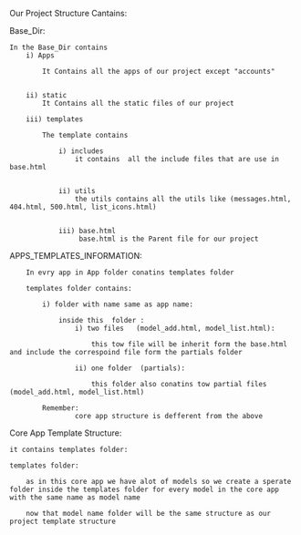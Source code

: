 Our Project Structure Cantains:

Base_Dir:
    
    In the Base_Dir contains
        i) Apps

            It Contains all the apps of our project except "accounts"


        ii) static
            It Contains all the static files of our project
    
        iii) templates

            The template contains

                i) includes
                    it contains  all the include files that are use in base.html


                ii) utils
                    the utils contains all the utils like (messages.html, 404.html, 500.html, list_icons.html)


                iii) base.html
                     base.html is the Parent file for our project



APPS_TEMPLATES_INFORMATION:

        In evry app in App folder conatins templates folder

        templates folder contains:

            i) folder with name same as app name:

                inside this  folder :
                    i) two files   (model_add.html, model_list.html):
                        
                        this tow file will be inherit form the base.html and include the correspoind file form the partials folder

                    ii) one folder  (partials):

                        this folder also conatins tow partial files (model_add.html, model_list.html)
            
            Remember:
                    core app structure is defferent from the above




Core App Template Structure:

    it contains templates folder:

    templates folder:

        as in this core app we have alot of models so we create a sperate folder inside the templates folder for every model in the core app with the same name as model name

        now that model name folder will be the same structure as our project template structure


